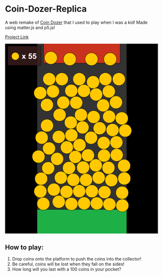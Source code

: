 # Coin-Dozer-Replica
A web remake of [Coin Dozer](https://www.gamecircus.com/Games/coin-dozer/) that I used to play when I was a kid!
Made using matter.js and p5.js!

[Project Link](https://pixelhypercube.github.io/Side-Projects/Coin-Dozer-Replica)

![Gameplay](gameplay.png)

## How to play:
<ol>
    <li>Drop coins onto the platform to push the coins into the collector!</li>
    <li>Be careful, coins will be lost when they fall on the sides!</li>
    <li>How long will you last with a 100 coins in your pocket?</li>
</ol>
